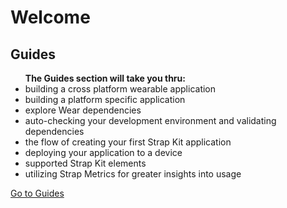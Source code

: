 <h1>Welcome</h1>

<div class='col-xs-12 col-sm-6'>

<h2><i class="icon-notebook"></i> Guides</h2>

<ul class="no-style">
<b>The Guides section will take you thru:</b>
<li><i class="text-green icon-check"></i> building a cross platform wearable application</li>
<li><i class="text-green icon-check"></i> building a platform specific application</li>
<li><i class="text-green icon-check"></i> explore Wear dependencies</li>
<li><i class="text-green icon-check"></i> auto-checking your development environment and validating dependencies</li>
<li><i class="text-green icon-check"></i> the flow of creating your first Strap Kit application</li>
<li><i class="text-green icon-check"></i> deploying your application to a device</li>
<li><i class="text-green icon-check"></i> supported Strap Kit elements</li>
<li><i class="text-green icon-check"></i> utilizing Strap Metrics for greater insights into usage</li>
</ul>
<a class="btn btn-secondary btn-sm" data-toggle="collapse" data-target=".navbar-collapse" href="/guides/strapkit"><i class="icon-notebook"></i> Go to Guides</a>

</div>
